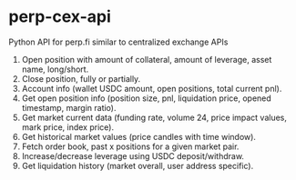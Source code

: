 # perp-cex-api

Python API for perp.fi similar to centralized exchange APIs

1. Open position with amount of collateral, amount of leverage, asset name, long/short.
2. Close position, fully or partially.
3. Account info (wallet USDC amount, open positions, total current pnl).
4. Get open position info (position size, pnl, liquidation price, opened timestamp, margin ratio).
5. Get market current data (funding rate, volume 24, price impact values, mark price, index price).
6. Get historical market values (price candles with time window).
7. Fetch order book, past x positions for a given market pair.
8. Increase/decrease leverage using USDC deposit/withdraw.
9. Get liquidation history (market overall, user address specific).

